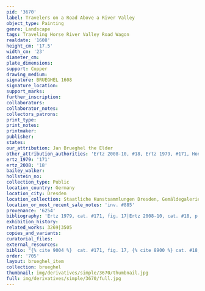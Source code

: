 ```yaml
---
pid: '3670'
label: Travelers on a Road Above a River Valley
object_type: Painting
genre: Landscape
tags: Traveling Horse River Valley Road Wagon
realdate: '1608'
height_cm: '17.5'
width_cm: '23'
diameter_cm: 
plate_dimensions: 
support: Copper
drawing_medium: 
signature: BRUEGHEL 1608
signature_location: 
support_marks: 
further_inscription: 
collaborators: 
collaborator_notes: 
collectors_patrons: 
print_type: 
print_notes: 
printmaker: 
publisher: 
states: 
our_attribution: Jan Brueghel the Elder
other_attribution_authorities: 'Ertz 2008-10, #18, Ertz 1979, #171, Honig database'
ertz_1979: '171'
ertz_2008: '18'
bailey_walker: 
hollstein_no: 
collection_type: Public
location_country: Germany
location_city: Dresden
location_collection: Staatliche Kunstsammlungen Dresden, Gemäldegalerie Alte Meister
location_or_most_recent_sale_notes: 'inv. #885'
provenance: '6254'
bibliography: 'Ertz 1979, cat. #171, fig. 17|Ertz 2008-10, cat. #18, p. 107'
exhibition_history: 
related_works: 3269|3505
copies_and_variants: 
curatorial_files: 
external_resources: 
biblio: "{% cite 9004 %}  cat. #171, fig. 17, {% cite 8900 %} cat. #18, p. 107"
order: '705'
layout: brueghel_item
collection: brueghel
thumbnail: img/derivatives/simple/3670/thumbnail.jpg
full: img/derivatives/simple/3670/full.jpg
---
```

